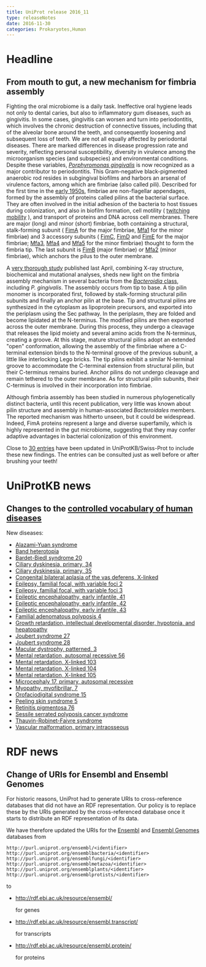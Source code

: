 ```yaml
---
title: UniProt release 2016_11
type: releaseNotes
date: 2016-11-30
categories: Prokaryotes,Human
---
```


# Headline

## From mouth to gut, a new mechanism for fimbria assembly

Fighting the oral microbiome is a daily task. Ineffective oral hygiene leads not only to dental caries, but also to inflammatory gum diseases, such as gingivitis. In some cases, gingivitis can worsen and turn into periodontitis, which involves the chronic destruction of connective tissues, including that of the alveolar bone around the teeth, and consequently loosening and subsequent loss of teeth. We are not all equally affected by periodontal diseases. There are marked differences in disease progression rate and severity, reflecting personal susceptibility, diversity in virulence among the microorganism species (and subspecies) and environmental conditions. Despite these variables, [_Porphyromonas gingivalis_](https://www.ncbi.nlm.nih.gov/pubmed/26903954) is now recognized as a major contributor to periodontitis. This Gram-negative black-pigmented anaerobic rod resides in subgingival biofilms and harbors an arsenal of virulence factors, among which are fimbriae (also called pili). Described for the first time in the [early 1950s](https://www.ncbi.nlm.nih.gov/pubmed/13295908), fimbriae are non-flagellar appendages, formed by the assembly of proteins called pilins at the bacterial surface. They are often involved in the initial adhesion of the bacteria to host tissues during colonization, and also in biofilm formation, cell motility ( [twitching mobility](https://www.youtube.com/watch?v=yGMSQNBDq48) ), and transport of proteins and DNA across cell membranes. There are major (long) and minor (short) fimbriae, both containing a structural, stalk-forming subunit ( [FimA](http://www.uniprot.org/uniprotkb?query=gene:fima+and+taxonomy:Porphyromonas+gingivalis+and+reviewed:yes) for the major fimbriae, [Mfa1](http://www.uniprot.org/uniprotkb?query=gene:mfa1+and+taxonomy:Porphyromonas+gingivalis+and+reviewed:yes) for the minor fimbriae) and 3 accessory subunits ( [FimC](http://www.uniprot.org/uniprotkb?query=gene:fimc+and+taxonomy:Porphyromonas+gingivalis+and+reviewed:yes), [FimD](http://www.uniprot.org/uniprotkb?query=gene:fimd+and+taxonomy:Porphyromonas+gingivalis+and+reviewed:yes) and [FimE](http://www.uniprot.org/uniprotkb?query=gene:fime+and+taxonomy:Porphyromonas+gingivalis+and+reviewed:yes) for the major fimbriae; [Mfa3](http://www.uniprot.org/uniprotkb?query=gene:mfa3+and+taxonomy:Porphyromonas+gingivalis+and+reviewed:yes), [Mfa4](http://www.uniprot.org/uniprotkb?query=gene:mfa4+and+taxonomy:Porphyromonas+gingivalis+and+reviewed:yes) and [Mfa5](http://www.uniprot.org/uniprotkb?query=gene:mfa5+and+taxonomy:Porphyromonas+gingivalis) for the minor fimbriae) thought to form the fimbria tip. The last subunit is [FimB](http://www.uniprot.org/uniprotkb?query=gene:fimb+and+taxonomy:Porphyromonas+gingivalis+and+reviewed:yes) (major fimbriae) or [Mfa2](http://www.uniprot.org/uniprotkb?query=gene:mfa2+and+taxonomy:Porphyromonas+gingivalis+and+reviewed:yes) (minor fimbriae), which anchors the pilus to the outer membrane.

A [very thorough study](https://www.ncbi.nlm.nih.gov/pubmed/27062925) published last April, combining X-ray structure, biochemical and mutational analyses, sheds new light on the fimbria assembly mechanism in several bacteria from the [_Bacteroidia_ class](http://www.uniprot.org/taxonomy/200643), including _P. gingivalis_. The assembly occurs from tip to base. A tip pilin monomer is incorporated first, followed by stalk-forming structural pilin subunits and finally an anchor pilin at the base. Tip and structural pilins are synthesized in the cytoplasm as lipoprotein precursors, and exported into the periplasm using the Sec pathway. In the periplasm, they are folded and become lipidated at the N-terminus. The modified pilins are then exported across the outer membrane. During this process, they undergo a cleavage that releases the lipid moiety and several amino acids from the N-terminus, creating a groove. At this stage, mature structural pilins adopt an extended "open" conformation, allowing the assembly of the fimbriae where a C-terminal extension binds to the N-terminal groove of the previous subunit, a little like interlocking Lego bricks. The tip pilins exhibit a similar N-terminal groove to accommodate the C-terminal extension from structural pilin, but their C-terminus remains buried. Anchor pilins do not undergo cleavage and remain tethered to the outer membrane. As for structural pilin subunits, their C-terminus is involved in their incorporation into fimbriae.

Although fimbria assembly has been studied in numerous phylogenetically distinct bacteria, until this recent publication, very little was known about pilin structure and assembly in human-associated _Bacteroidales_ members. The reported mechanism was hitherto unseen, but it could be widespread. Indeed, FimA proteins represent a large and diverse superfamily, which is highly represented in the gut microbiome, suggesting that they may confer adaptive advantages in bacterial colonization of this environment.

Close to [30 entries](http://www.uniprot.org/uniprotkb?query=B2RH54+OR+B2RHG4+OR+B2RHG1+OR+B2RHG2+OR+B2RHG3+OR+P59914+OR+Q51822+OR+Q51827+OR+P81363+OR+Q51825+OR+B2RHG5+OR+Q9S0W8+OR+Q51826+OR+Q93R80+OR+B2RH59+OR+P0DOA1+OR+B2RH57+OR+Q7MXK0+OR+B2RH58+OR+A0PA81+OR+O32390+OR+O32388+OR+O32389+OR+A7LXW1+OR+Q7MT55+OR+A0PA72) have been updated in UniProtKB/Swiss-Prot to include these new findings. The entries can be consulted just as well before or after brushing your teeth!

# UniProtKB news

## Changes to the [controlled vocabulary of human diseases](https://ftp.uniprot.org/pub/databases/uniprot/current_release/knowledgebase/complete/docs/humdisease)

New diseases:

- [Alazami-Yuan syndrome](http://www.uniprot.org/diseases/DI-04825)
- [Band heterotopia](http://www.uniprot.org/diseases/DI-04829)
- [Bardet-Biedl syndrome 20](http://www.uniprot.org/diseases/DI-04830)
- [Ciliary dyskinesia, primary, 34](http://www.uniprot.org/diseases/DI-04822)
- [Ciliary dyskinesia, primary, 35](http://www.uniprot.org/diseases/DI-04827)
- [Congenital bilateral aplasia of the vas deferens, X-linked](http://www.uniprot.org/diseases/DI-04817)
- [Epilepsy, familial focal, with variable foci 2](http://www.uniprot.org/diseases/DI-04832)
- [Epilepsy, familial focal, with variable foci 3](http://www.uniprot.org/diseases/DI-04831)
- [Epileptic encephalopathy, early infantile, 41](http://www.uniprot.org/diseases/DI-04837)
- [Epileptic encephalopathy, early infantile, 42](http://www.uniprot.org/diseases/DI-04836)
- [Epileptic encephalopathy, early infantile, 43](http://www.uniprot.org/diseases/DI-04835)
- [Familial adenomatous polyposis 4](http://www.uniprot.org/diseases/DI-04840)
- [Growth retardation, intellectual developmental disorder, hypotonia, and hepatopathy](http://www.uniprot.org/diseases/DI-04841)
- [Joubert syndrome 27](http://www.uniprot.org/diseases/DI-04819)
- [Joubert syndrome 28](http://www.uniprot.org/diseases/DI-04820)
- [Macular dystrophy, patterned, 3](http://www.uniprot.org/diseases/DI-04818)
- [Mental retardation, autosomal recessive 56](http://www.uniprot.org/diseases/DI-04823)
- [Mental retardation, X-linked 103](http://www.uniprot.org/diseases/DI-04814)
- [Mental retardation, X-linked 104](http://www.uniprot.org/diseases/DI-04815)
- [Mental retardation, X-linked 105](http://www.uniprot.org/diseases/DI-04816)
- [Microcephaly 17, primary, autosomal recessive](http://www.uniprot.org/diseases/DI-04821)
- [Myopathy, myofibrillar, 7](http://www.uniprot.org/diseases/DI-04834)
- [Orofaciodigital syndrome 15](http://www.uniprot.org/diseases/DI-04826)
- [Peeling skin syndrome 5](http://www.uniprot.org/diseases/DI-04833)
- [Retinitis pigmentosa 76](http://www.uniprot.org/diseases/DI-04824)
- [Sessile serrated polyposis cancer syndrome](http://www.uniprot.org/diseases/DI-04838)
- [Thauvin-Robinet-Faivre syndrome](http://www.uniprot.org/diseases/DI-04839)
- [Vascular malformation, primary intraosseous](http://www.uniprot.org/diseases/DI-04828)

# RDF news

## Change of URIs for Ensembl and Ensembl Genomes

For historic reasons, UniProt had to generate URIs to cross-reference databases that did not have an RDF representation. Our policy is to replace these by the URIs generated by the cross-referenced database once it starts to distribute an RDF representation of its data.

We have therefore updated the URIs for the [Ensembl](http://www.ensembl.org/) and [Ensembl Genomes](http://www.ensemblgenomes.org/) databases from

    http://purl.uniprot.org/ensembl/<identifier>
    http://purl.uniprot.org/ensemblbacteria/<identifier>
    http://purl.uniprot.org/ensemblfungi/<identifier>
    http://purl.uniprot.org/ensemblmetazoa/<identifier>
    http://purl.uniprot.org/ensemblplants/<identifier>
    http://purl.uniprot.org/ensemblprotists/<identifier>

to

- http://rdf.ebi.ac.uk/resource/ensembl/<identifier>

  for genes

- http://rdf.ebi.ac.uk/resource/ensembl.transcript/<identifier>

  for transcripts

- http://rdf.ebi.ac.uk/resource/ensembl.protein/<identifier>

  for proteins
